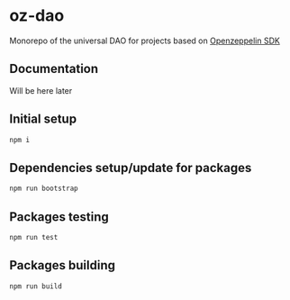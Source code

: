 # oz-dao
Monorepo of the universal DAO for projects based on [Openzeppelin SDK](https://openzeppelin.com/) 


## Documentation

Will be here later   

## Initial setup  

```bash
npm i
```

## Dependencies setup/update for packages

```bash
npm run bootstrap
```

## Packages testing

```bash
npm run test
```

## Packages building

```bash
npm run build
```